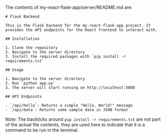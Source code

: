 The contents of my-react-flask-app/server/README.md are:

```
# Flask Backend

This is the Flask backend for the my-react-flask-app project. It provides the API endpoints for the React frontend to interact with.

## Installation

1. Clone the repository
2. Navigate to the server directory
3. Install the required packages with `pip install -r requirements.txt`

## Usage

1. Navigate to the server directory
2. Run `python app.py`
3. The server will start running on http://localhost:5000

## API Endpoints

- `/api/hello`: Returns a simple "Hello, World!" message
- `/api/data`: Returns some sample data in JSON format
```

Note: The backticks around `pip install -r requirements.txt` are not part of the actual file contents, they are used here to indicate that it is a command to be run in the terminal.